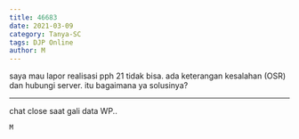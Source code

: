 ```yaml
---
title: 46683
date: 2021-03-09
category: Tanya-SC
tags: DJP Online
author: M
---
```


saya mau lapor realisasi pph 21 tidak bisa. ada keterangan kesalahan (OSR) dan hubungi server. itu bagaimana ya solusinya?

---

chat close saat gali data WP..

`M`

